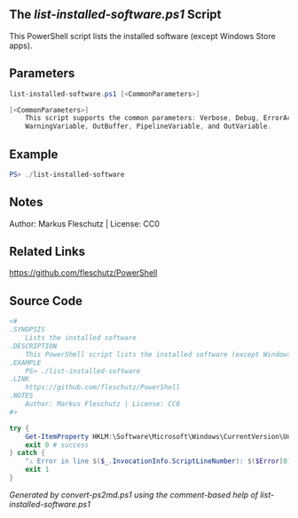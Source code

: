 ## The *list-installed-software.ps1* Script

This PowerShell script lists the installed software (except Windows Store apps).

## Parameters
```powershell
list-installed-software.ps1 [<CommonParameters>]

[<CommonParameters>]
    This script supports the common parameters: Verbose, Debug, ErrorAction, ErrorVariable, WarningAction, 
    WarningVariable, OutBuffer, PipelineVariable, and OutVariable.
```

## Example
```powershell
PS> ./list-installed-software

```

## Notes
Author: Markus Fleschutz | License: CC0

## Related Links
https://github.com/fleschutz/PowerShell

## Source Code
```powershell
<#
.SYNOPSIS
	Lists the installed software
.DESCRIPTION
	This PowerShell script lists the installed software (except Windows Store apps).
.EXAMPLE
	PS> ./list-installed-software
.LINK
	https://github.com/fleschutz/PowerShell
.NOTES
	Author: Markus Fleschutz | License: CC0
#>

try {
	Get-ItemProperty HKLM:\Software\Microsoft\Windows\CurrentVersion\Uninstall\*, HKLM:\Software\Wow6432Node\Microsoft\Windows\CurrentVersion\Uninstall\*, HKCU:\Software\Microsoft\Windows\CurrentVersion\Uninstall\* | select-object DisplayName,DisplayVersion,InstallDate | Format-Table -autoSize
	exit 0 # success
} catch {
	"⚠️ Error in line $($_.InvocationInfo.ScriptLineNumber): $($Error[0])"
	exit 1
}
```

*Generated by convert-ps2md.ps1 using the comment-based help of list-installed-software.ps1*
